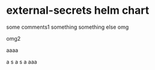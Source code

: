 # external-secrets helm chart

some comments1
something
something else
omg

omg2

aaaa

a
s
a
s
a
aaa
